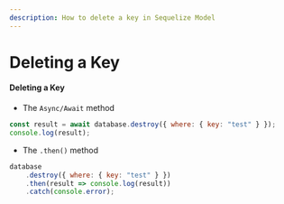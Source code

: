 ```yaml
---
description: How to delete a key in Sequelize Model
---
```


# Deleting a Key

#### Deleting a Key

* The `Async/Await` method

```javascript
const result = await database.destroy({ where: { key: "test" } });
console.log(result);
```

* The `.then()` method

```javascript
database
    .destroy({ where: { key: "test" } })
    .then(result => console.log(result))
    .catch(console.error);
```

